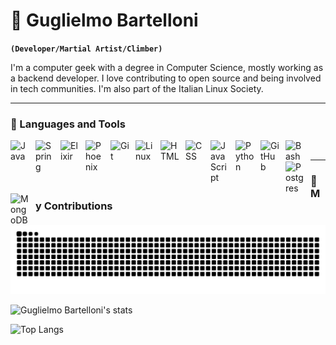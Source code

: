 # 🥋 Guglielmo Bartelloni

**`(Developer/Martial Artist/Climber)`**

I'm a computer geek with a degree in Computer Science, mostly working as a backend developer. I love contributing to open source and being involved in tech communities. I'm also part of the Italian Linux Society.

---

### 🧰 Languages and Tools

<img align="left" alt="Java" width="30px" style="padding-right:10px;" src="https://cdn.jsdelivr.net/gh/devicons/devicon/icons/java/java-original.svg"/>
<img align="left" alt="Spring" width="30px" style="padding-right:10px;" src="https://cdn.jsdelivr.net/gh/devicons/devicon/icons/spring/spring-original.svg" />
<img align="left" alt="Elixir" width="30px" style="padding-right:10px;" src="https://cdn.jsdelivr.net/gh/devicons/devicon@latest/icons/elixir/elixir-original.svg" />
<img align="left" alt="Phoenix" width="30px" style="padding-right:10px;" src="https://cdn.jsdelivr.net/gh/devicons/devicon@latest/icons/phoenix/phoenix-original.svg" />
<img align="left" alt="Git" width="30px" style="padding-right:10px;" src="https://cdn.jsdelivr.net/gh/devicons/devicon/icons/git/git-original.svg" />
<img align="left" alt="Linux" width="30px" style="padding-right:10px;" src="https://cdn.jsdelivr.net/gh/devicons/devicon/icons/linux/linux-original.svg" />
<img align="left" alt="HTML" width="30px" style="padding-right:10px;" src="https://cdn.jsdelivr.net/gh/devicons/devicon/icons/html5/html5-plain.svg" />
<img align="left" alt="CSS" width="30px" style="padding-right:10px;" src="https://cdn.jsdelivr.net/gh/devicons/devicon/icons/css3/css3-plain.svg" />
<img align="left" alt="JavaScript" width="30px" style="padding-right:10px;" src="https://cdn.jsdelivr.net/gh/devicons/devicon/icons/javascript/javascript-plain.svg" />
<img align="left" alt="Python" width="30px" style="padding-right:10px;" src="https://cdn.jsdelivr.net/gh/devicons/devicon/icons/python/python-plain.svg" />
<img align="left" alt="GitHub" width="30px" style="padding-right:10px;" src="https://cdn.jsdelivr.net/gh/devicons/devicon/icons/github/github-original.svg" />
<img align="left" alt="Bash" width="30px" style="padding-right:10px;" src="https://cdn.jsdelivr.net/gh/devicons/devicon/icons/bash/bash-original.svg" />
<img align="left" alt="Postgres" width="30px" style="padding-right:10px;" src="https://cdn.jsdelivr.net/gh/devicons/devicon@latest/icons/postgresql/postgresql-original.svg" />
<img align="left" alt="MongoDB" width="30px" style="padding-right:10px;" src="https://cdn.jsdelivr.net/gh/devicons/devicon@latest/icons/mongodb/mongodb-original.svg" />
<br />

---

### 🐍 My Contributions

<picture>
  <source
    media="(prefers-color-scheme: dark)"
    srcset="https://raw.githubusercontent.com/guglielmobartelloni/guglielmobartelloni/output/github-contribution-grid-snake-dark.svg"
  />
  <source
    media="(prefers-color-scheme: light)"
    srcset="https://raw.githubusercontent.com/guglielmobartelloni/guglielmobartelloni/output/github-contribution-grid-snake.svg"
  />
  <img
    alt="github contribution grid snake animation"
    src="https://raw.githubusercontent.com/guglielmobartelloni/guglielmobartelloni/output/github-contribution-grid-snake.svg"
  />
</picture>


![Guglielmo Bartelloni's stats](https://github-readme-stats.vercel.app/api?username=guglielmobartelloni&show_icons=true&theme=radical)

![Top Langs](https://github-readme-stats.vercel.app/api/top-langs/?username=guglielmobartelloni&layout=compact)
